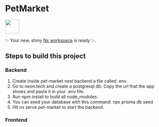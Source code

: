 # PetMarket

<a alt="Nx logo" href="https://nx.dev" target="_blank" rel="noreferrer"><img src="https://raw.githubusercontent.com/nrwl/nx/master/images/nx-logo.png" width="45"></a>

✨ Your new, shiny [Nx workspace](https://nx.dev) is ready ✨.

## Steps to build this project

### Backend
1. Create inside pet-market nest backend a file called .env.
2. Go to neon.tech and create a postgresql db. Copy the url that the app shows and paste it in your .env file.
3. Run npm install to build all node_modules.
4. You can seed your database with this command: npx prisma db seed
5. Hit nx serve pet-market to start the backend.

### Frontend